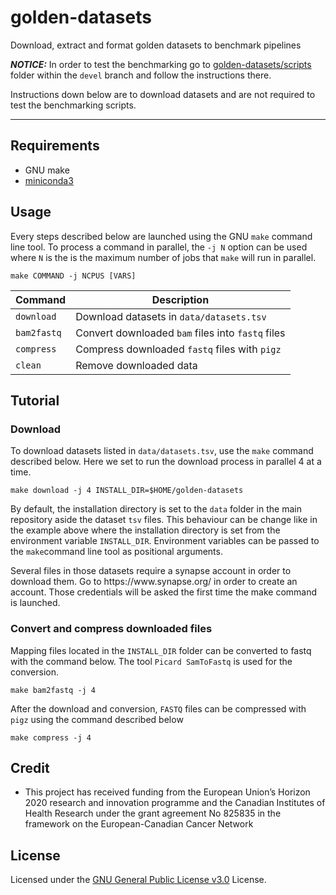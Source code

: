 # golden-datasets

Download, extract and format golden datasets to benchmark pipelines


***NOTICE:***
In order to test the benchmarking go to [golden-datasets/scripts](https://github.com/EUCANCan/golden-datasets/tree/devel/scripts) folder within the `devel` branch and follow the instructions there.

Instructions down below are to download datasets and are not required to test the benchmarking scripts.

---



## Requirements

* GNU make
* [miniconda3](https://docs.conda.io/en/latest/miniconda.html)

## Usage

Every steps described below are launched using the  GNU `make` command line tool. To process a command in parallel, the `-j N` option can be used where `N` is the is the maximum number of jobs that `make` will run in parallel.

```shell
make COMMAND -j NCPUS [VARS]
```

| Command | Description |
| --- | --- |
|`download`| Download datasets in `data/datasets.tsv` |
|`bam2fastq`| Convert downloaded `bam` files into `fastq` files |
|`compress`| Compress downloaded `fastq` files with `pigz` |
|`clean`| Remove downloaded data |

## Tutorial

### Download

To download datasets listed in `data/datasets.tsv`, use the `make` command described below. Here we set to run the download process in parallel 4 at a time.

```shell
make download -j 4 INSTALL_DIR=$HOME/golden-datasets
```

By default, the installation directory is set to the `data` folder in the main repository aside the dataset `tsv` files. This behaviour can be change like in the example above where the installation directory is set from the environment variable `INSTALL_DIR`. Environment variables can be passed to the `make`command line tool as positional arguments. 

<aside class="notice">
Several files in those datasets require a synapse account in order to download them. Go to https://www.synapse.org/ in order to create an account. Those credentials will be asked the first time the make command is launched.</aside>


### Convert and compress downloaded files

Mapping files located in the `INSTALL_DIR` folder can be converted to fastq with the command below. The tool `Picard SamToFastq` is used for the conversion.

```shell
make bam2fastq -j 4
```

After the download and conversion, `FASTQ` files can be compressed with `pigz` using the command described below

```shell
make compress -j 4
```

## Credit

- This project has received funding from the European Union’s Horizon 2020 research and innovation programme and the Canadian Institutes of Health Research under the grant agreement No 825835 in the framework on the European-Canadian Cancer Network
## License

Licensed under the
[GNU General Public License v3.0](https://github.com/EUCANCan/golden-datasets/blob/master/LICENSE) License.
